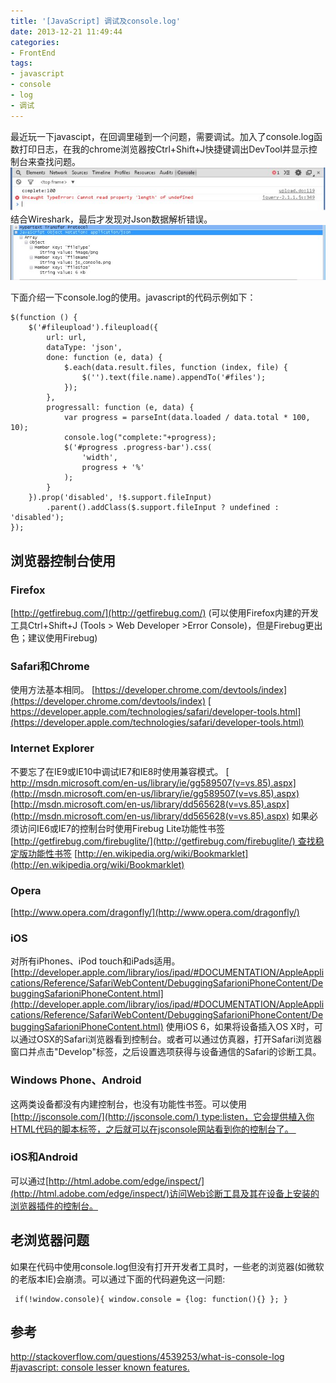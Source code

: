 ```yaml
---
title: '[JavaScript] 调试及console.log'
date: 2013-12-21 11:49:44
categories: 
- FrontEnd
tags: 
- javascript
- console
- log
- 调试
---
```

最近玩一下javascipt，在回调里碰到一个问题，需要调试。加入了console.log函数打印日志，在我的chrome浏览器按Ctrl+Shift+J快捷键调出DevTool并显示控制台来查找问题。![javascript: 调试及console.log](/images/2013/12/0026uWfMgy6K0PpadIqd6.jpg)
结合Wireshark，最后才发现对Json数据解析错误。![javascript: 调试及console.log](/images/2013/12/0026uWfMgy6K0Tsvyifdb.jpg)

下面介绍一下console.log的使用。javascript的代码示例如下：
```
$(function () {
    $('#fileupload').fileupload({
        url: url,
        dataType: 'json',
        done: function (e, data) {
            $.each(data.result.files, function (index, file) {
                $('').text(file.name).appendTo('#files');
            });
        },
        progressall: function (e, data) {
            var progress = parseInt(data.loaded / data.total * 100, 10);
            console.log("complete:"+progress);
            $('#progress .progress-bar').css(
                'width',
                progress + '%'
            );
        }
    }).prop('disabled', !$.support.fileInput)
        .parent().addClass($.support.fileInput ? undefined : 'disabled');
});
```

## 浏览器控制台使用

### Firefox

[http://getfirebug.com/](http://getfirebug.com/) (可以使用Firefox内建的开发工具Ctrl+Shift+J (Tools > Web Developer >Error Console)，但是Firebug更出色；建议使用Firebug)

### Safari和Chrome

使用方法基本相同。
[https://developer.chrome.com/devtools/index](https://developer.chrome.com/devtools/index)
[ https://developer.apple.com/technologies/safari/developer-tools.html](https://developer.apple.com/technologies/safari/developer-tools.html)

### Internet Explorer

不要忘了在IE9或IE10中调试IE7和IE8时使用兼容模式。
[ http://msdn.microsoft.com/en-us/library/ie/gg589507(v=vs.85).aspx](http://msdn.microsoft.com/en-us/library/ie/gg589507(v=vs.85).aspx)
[http://msdn.microsoft.com/en-us/library/dd565628(v=vs.85).aspx](http://msdn.microsoft.com/en-us/library/dd565628(v=vs.85).aspx)
如果必须访问IE6或IE7的控制台时使用Firebug Lite功能性书签
[http://getfirebug.com/firebuglite/](http://getfirebug.com/firebuglite/) 查找稳定版功能性书签
[http://en.wikipedia.org/wiki/Bookmarklet](http://en.wikipedia.org/wiki/Bookmarklet)

### Opera

[http://www.opera.com/dragonfly/](http://www.opera.com/dragonfly/)

### iOS

对所有iPhones、iPod touch和iPads适用。
[http://developer.apple.com/library/ios/ipad/#DOCUMENTATION/AppleApplications/Reference/SafariWebContent/DebuggingSafarioniPhoneContent/DebuggingSafarioniPhoneContent.html](http://developer.apple.com/library/ios/ipad/#DOCUMENTATION/AppleApplications/Reference/SafariWebContent/DebuggingSafarioniPhoneContent/DebuggingSafarioniPhoneContent.html)
使用iOS 6，如果将设备插入OS X时，可以通过OSX的Safari浏览器看到控制台。或者可以通过仿真器，打开Safari浏览器窗口并点击"Develop"标签，之后设置选项获得与设备通信的Safari的诊断工具。

### Windows Phone、Android

这两类设备都没有内建控制台，也没有功能性书签。可以使用[http://jsconsole.com/](http://jsconsole.com/) type:listen，它会提供植入你HTML代码的脚本标签，之后就可以在jsconsole网站看到你的控制台了。 

### iOS和Android

可以通过[http://html.adobe.com/edge/inspect/](http://html.adobe.com/edge/inspect/)访问Web诊断工具及其在设备上安装的浏览器插件的控制台。

## 老浏览器问题

如果在代码中使用console.log但没有打开开发者工具时，一些老的浏览器(如微软的老版本IE)会崩溃。可以通过下面的代码避免这一问题:
```
 if(!window.console){ window.console = {log: function(){} }; }
```

## 参考

http://stackoverflow.com/questions/4539253/what-is-console-log  
[#javascript: console lesser known features.](https://medium.com/@c2c/javascript-console-lesser-known-features-9fe3852ce48b)  